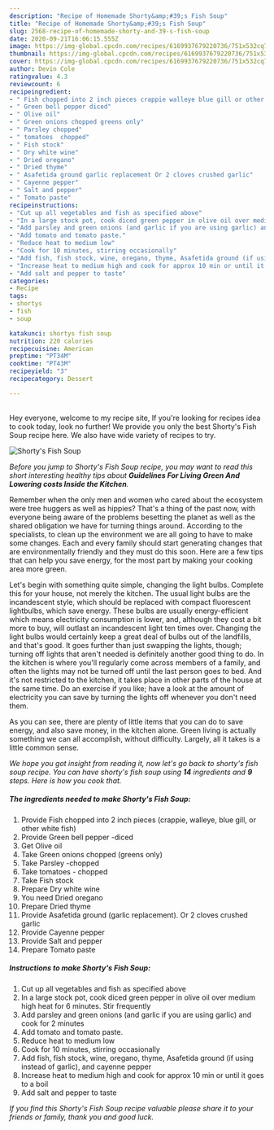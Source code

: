 ```yaml
---
description: "Recipe of Homemade Shorty&amp;#39;s Fish Soup"
title: "Recipe of Homemade Shorty&amp;#39;s Fish Soup"
slug: 2568-recipe-of-homemade-shorty-and-39-s-fish-soup
date: 2020-09-21T16:06:15.555Z
image: https://img-global.cpcdn.com/recipes/6169937679220736/751x532cq70/shortys-fish-soup-recipe-main-photo.jpg
thumbnail: https://img-global.cpcdn.com/recipes/6169937679220736/751x532cq70/shortys-fish-soup-recipe-main-photo.jpg
cover: https://img-global.cpcdn.com/recipes/6169937679220736/751x532cq70/shortys-fish-soup-recipe-main-photo.jpg
author: Devin Cole
ratingvalue: 4.3
reviewcount: 6
recipeingredient:
- " Fish chopped into 2 inch pieces crappie walleye blue gill or other white fish"
- " Green bell pepper diced"
- " Olive oil"
- " Green onions chopped greens only"
- " Parsley chopped"
- " tomatoes  chopped"
- " Fish stock"
- " Dry white wine"
- " Dried oregano"
- " Dried thyme"
- " Asafetida ground garlic replacement Or 2 cloves crushed garlic"
- " Cayenne pepper"
- " Salt and pepper"
- " Tomato paste"
recipeinstructions:
- "Cut up all vegetables and fish as specified above"
- "In a large stock pot, cook diced green pepper in olive oil over medium high heat for 6 minutes. Stir frequently"
- "Add parsley and green onions (and garlic if you are using garlic) and cook for 2 minutes"
- "Add tomato and tomato paste."
- "Reduce heat to medium low"
- "Cook for 10 minutes, stirring occasionally"
- "Add fish, fish stock, wine, oregano, thyme, Asafetida ground (if using instead of garlic), and cayenne pepper"
- "Increase heat to medium high and cook for approx 10 min or until it goes to a boil"
- "Add salt and pepper to taste"
categories:
- Recipe
tags:
- shortys
- fish
- soup

katakunci: shortys fish soup 
nutrition: 220 calories
recipecuisine: American
preptime: "PT34M"
cooktime: "PT43M"
recipeyield: "3"
recipecategory: Dessert

---
```

<br>
Hey everyone, welcome to my recipe site, If you're looking for recipes idea to cook today, look no further! We provide you only the best Shorty&#39;s Fish Soup recipe here. We also have wide variety of recipes to try.
<br>


![Shorty&#39;s Fish Soup](https://img-global.cpcdn.com/recipes/6169937679220736/751x532cq70/shortys-fish-soup-recipe-main-photo.jpg)

<i>Before you jump to Shorty&#39;s Fish Soup recipe, you may want to read this short interesting healthy tips about 
<strong>Guidelines For Living Green And Lowering costs Inside the Kitchen</strong>.</i>
</br>

Remember when the only men and women who cared about the ecosystem were tree huggers as well as hippies? That's a thing of the past now, with everyone being aware of the problems besetting the planet as well as the shared obligation we have for turning things around. According to the specialists, to clean up the environment we are all going to have to make some changes. Each and every family should start generating changes that are environmentally friendly and they must do this soon. Here are a few tips that can help you save energy, for the most part by making your cooking area more green.

Let's begin with something quite simple, changing the light bulbs. Complete this for your house, not merely the kitchen. The usual light bulbs are the incandescent style, which should be replaced with compact fluorescent lightbulbs, which save energy. These bulbs are usually energy-efficient which means electricity consumption is lower, and, although they cost a bit more to buy, will outlast an incandescent light ten times over. Changing the light bulbs would certainly keep a great deal of bulbs out of the landfills, and that's good. It goes further than just swapping the lights, though; turning off lights that aren't needed is definitely another good thing to do. In the kitchen is where you'll regularly come across members of a family, and often the lights may not be turned off until the last person goes to bed. And it's not restricted to the kitchen, it takes place in other parts of the house at the same time. Do an exercise if you like; have a look at the amount of electricity you can save by turning the lights off whenever you don't need them.

As you can see, there are plenty of little items that you can do to save energy, and also save money, in the kitchen alone. Green living is actually something we can all accomplish, without difficulty. Largely, all it takes is a little common sense.


<i>We hope you got insight from reading it, now let's go back to shorty&#39;s fish soup recipe. You can have shorty&#39;s fish soup using <strong>14</strong> ingredients and <strong>9</strong> steps. Here is how you cook that.
</i>

##### The ingredients needed to make Shorty&#39;s Fish Soup:

1. Provide  Fish chopped into 2 inch pieces (crappie, walleye, blue gill, or other white fish)
1. Provide  Green bell pepper -diced
1. Get  Olive oil
1. Take  Green onions chopped (greens only)
1. Take  Parsley -chopped
1. Take  tomatoes - chopped
1. Take  Fish stock
1. Prepare  Dry white wine
1. You need  Dried oregano
1. Prepare  Dried thyme
1. Provide  Asafetida ground (garlic replacement). Or 2 cloves crushed garlic
1. Provide  Cayenne pepper
1. Provide  Salt and pepper
1. Prepare  Tomato paste


##### Instructions to make Shorty&#39;s Fish Soup:

1. Cut up all vegetables and fish as specified above
1. In a large stock pot, cook diced green pepper in olive oil over medium high heat for 6 minutes. Stir frequently
1. Add parsley and green onions (and garlic if you are using garlic) and cook for 2 minutes
1. Add tomato and tomato paste.
1. Reduce heat to medium low
1. Cook for 10 minutes, stirring occasionally
1. Add fish, fish stock, wine, oregano, thyme, Asafetida ground (if using instead of garlic), and cayenne pepper
1. Increase heat to medium high and cook for approx 10 min or until it goes to a boil
1. Add salt and pepper to taste


<i>If you find this Shorty&#39;s Fish Soup recipe valuable please share it to your friends or family, thank you and good luck.</i>
